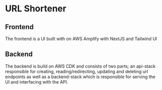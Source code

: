 # URL Shortener

## Frontend

The frontend is a UI built with on AWS Amplify with NextJS and Tailwind UI

## Backend

The backend is build on AWS CDK and consists of two parts; an api-stack responsible for creating, reading/redirecting, updating and deleting url endpoints as well as a backend-stack which is responsible for serving the UI and interfacing with the API.
